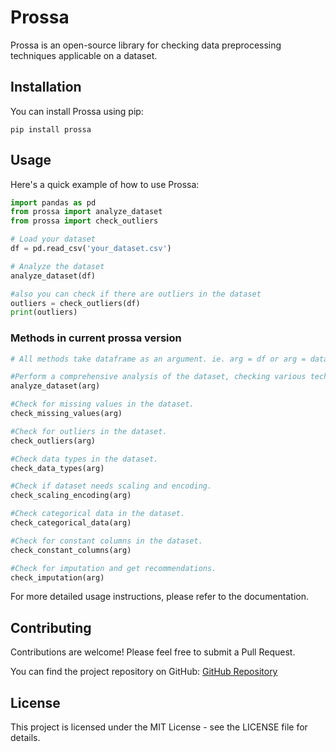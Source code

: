 # Prossa

Prossa is an open-source library for checking data preprocessing techniques applicable on a dataset.

## Installation

You can install Prossa using pip:

```
pip install prossa
```

## Usage

Here's a quick example of how to use Prossa:

```python
import pandas as pd
from prossa import analyze_dataset
from prossa import check_outliers

# Load your dataset
df = pd.read_csv('your_dataset.csv')

# Analyze the dataset
analyze_dataset(df)

#also you can check if there are outliers in the dataset
outliers = check_outliers(df)
print(outliers)
```
### Methods in current prossa version

```python
# All methods take dataframe as an argument. ie. arg = df or arg = dataset

#Perform a comprehensive analysis of the dataset, checking various techniques in data preprocessing for recommendations.
analyze_dataset(arg)

#Check for missing values in the dataset.
check_missing_values(arg)

#Check for outliers in the dataset.
check_outliers(arg)

#Check data types in the dataset.
check_data_types(arg)

#Check if dataset needs scaling and encoding.
check_scaling_encoding(arg)

#Check categorical data in the dataset.
check_categorical_data(arg)

#Check for constant columns in the dataset.
check_constant_columns(arg)

#Check for imputation and get recommendations.
check_imputation(arg)


```


For more detailed usage instructions, please refer to the documentation.

## Contributing

Contributions are welcome! Please feel free to submit a Pull Request.

You can find the project repository on GitHub:
[GitHub Repository](https://github.com/Fosberg-codex/prossa)

## License

This project is licensed under the MIT License - see the LICENSE file for details.